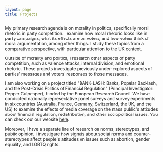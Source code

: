 ```yaml
---
layout: page
title: Projects
---
```


My primary research agenda is on morality in politics, specifically moral rhetoric in party competition. I examine how moral rhetoric looks like in party campaigns, what its effects are on voters, and how voters think of moral argumentation, among other things. I study these topics from a comparative perspective, with particular attention to the UK context.

Outside of morality and politics, I research other aspects of party competition, such as valence attacks, internal division, and emotional rhetoric. These projects investigate previously under-explored aspects of parties' messages and voters' responses to those messages. 

I am also working on a project titled "BANK-LASH: Banks, Popular Backlash, and the Post-Crisis Politics of Financial Regulation" (Principal Investigator: Pepper Culpepper), funded by the European Research Council. We have conducted nationally representative panel surveys and survey experiments in six countries (Australia, France, Germany, Switzerland, the UK, and the US) to examine the effects of media coverage on the mass public's attitudes about financial regulation, redistribution, and other sociopolitical issues. You can check out our website [here](https://banklash.web.ox.ac.uk).

Moreover, I have a separate line of research on norms, stereotypes, and public opinion. I investigate how signals about social norms and counter-stereotypes affect people's attitudes on issues such as abortion, gender equality, and LGBTQ rights.
